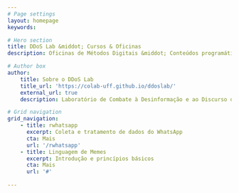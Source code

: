 ```yaml
---
# Page settings
layout: homepage
keywords:

# Hero section
title: DDoS Lab &middot; Cursos & Oficinas
description: Oficinas de Métodos Digitais &middot; Conteúdos programáticos e tutoriais utilizados nos cursos e oficinas do projeto DDoS Lab e demais projetos associados ao Laboratório de Pesquisa em Comunicação, Culturas Políticas e Economia da Colaboração (coLAB), da Universidade Federal Fluminense (UFF).

# Author box
author:
    title: Sobre o DDoS Lab
    title_url: 'https://colab-uff.github.io/ddoslab/'
    external_url: true
    description: Laboratório de Combate à Desinformação e ao Discurso de Ódio em Sistemas de Comunicação em Rede

# Grid navigation
grid_navigation:
    - title: rwhatsapp
      excerpt: Coleta e tratamento de dados do WhatsApp
      cta: Mais
      url: '/rwhatsapp'
    - title: Linguagem de Memes
      excerpt: Introdução e princípios básicos
      cta: Mais
      url: '#'
      
---
```

